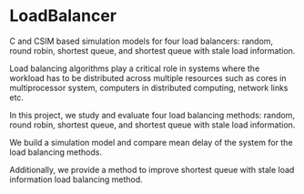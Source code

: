 # LoadBalancer
C and CSIM based simulation models for four load balancers: random, round robin, shortest queue, and shortest queue with  stale load information.

Load balancing algorithms play a critical role in systems where the workload has to be distributed across multiple resources such as cores in multiprocessor system, computers in distributed computing, network links etc.

In this project, we study and evaluate four load balancing methods: random, round robin, shortest queue, and shortest queue with stale load information. 

We build a simulation model and compare mean delay of the system for the load balancing methods.

Additionally, we provide a method to improve shortest queue with stale load information load balancing method. 
